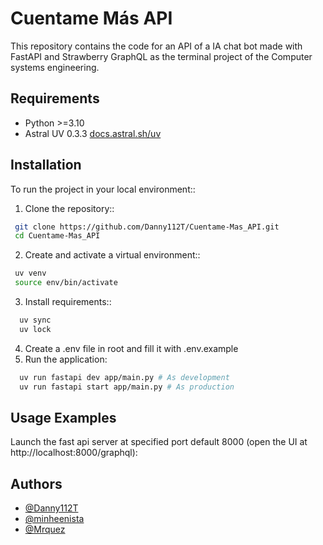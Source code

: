 
# Cuentame Más API

This repository contains the code for an API of a IA chat bot made with FastAPI and Strawberry GraphQL as the terminal project of the Computer systems engineering. 

## Requirements
- Python >=3.10
- Astral UV 0.3.3 [docs.astral.sh/uv](https://docs.astral.sh/uv)

## Installation

To run the project in your local environment::

  1. Clone the repository::
```bash
 git clone https://github.com/Danny112T/Cuentame-Mas_API.git
 cd Cuentame-Mas_API
```
  2. Create and activate a virtual environment::
```bash
 uv venv
 source env/bin/activate
```
  3. Install requirements::
```bash
  uv sync
  uv lock
```
  4. Create a .env file in root and fill it with .env.example
  5. Run the application:
  
```bash
  uv run fastapi dev app/main.py # As development
  uv run fastapi start app/main.py # As production
```


## Usage Examples

Launch the fast api server at specified port default 8000 (open the UI at http://localhost:8000/graphql):


## Authors

- [@Danny112T](https://www.github.com/Danny112T)
- [@minheenista](https://github.com/minheenista)
- [@Mrquez](https://github.com/Mrquez)